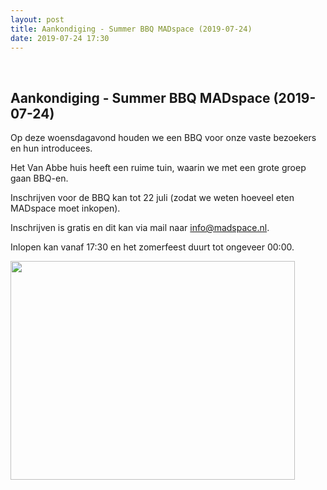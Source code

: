 ```yaml
---
layout: post
title: Aankondiging - Summer BBQ MADspace (2019-07-24)
date: 2019-07-24 17:30
---
```

<br />
<h2>Aankondiging - Summer BBQ MADspace (2019-07-24)</h2>

Op deze woensdagavond houden we een BBQ voor onze vaste bezoekers en hun introducees. 

Het Van Abbe huis heeft een ruime tuin, waarin we met een grote groep gaan BBQ-en. 
 
Inschrijven voor de BBQ kan tot 22 juli (zodat we weten hoeveel eten MADspace moet inkopen).

Inschrijven is gratis en dit kan via mail naar [info@madspace.nl](info@madspace.nl). 

Inlopen kan vanaf 17:30 en het zomerfeest duurt tot ongeveer 00:00. 

<img src='https://upload.wikimedia.org/wikipedia/commons/thumb/0/0e/British_Barbecue.jpg/1920px-British_Barbecue.jpg' style='width:95%;height:350px' />